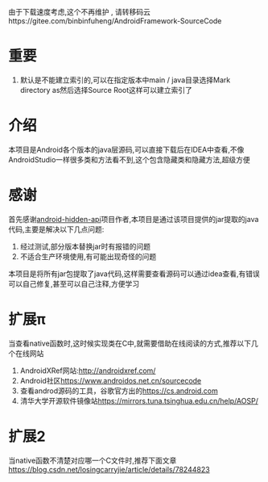 
由于下载速度考虑,这个不再维护 , 请转移码云https://gitee.com/binbinfuheng/AndroidFramework-SourceCode

# 重要
1. 默认是不能建立索引的,可以在指定版本中main / java目录选择Mark directory as然后选择Source Root这样可以建立索引了

# 介绍
本项目是Android各个版本的java层源码,可以直接下载后在IDEA中查看,不像AndroidStudio一样很多类和方法看不到,这个包含隐藏类和隐藏方法,超级方便


# 感谢
首先感谢[android-hidden-api](https://github.com/anggrayudi/android-hidden-api)项目作者,本项目是通过该项目提供的jar提取的java代码,主要是解决以下几点问题:

1. 经过测试,部分版本替换jar时有报错的问题
2. 不适合生产环境使用,有可能出现奇怪的问题

本项目是将所有jar包提取了java代码,这样需要查看源码可以通过idea查看,有错误可以自己修复,甚至可以自己注释,方便学习

# 扩展π
当查看native函数时,这时候实现类在C中,就需要借助在线阅读的方式,推荐以下几个在线网站
1. AndroidXRef网站:<http://androidxref.com/>
2. Android社区<https://www.androidos.net.cn/sourcecode>
3. 查看androd源码的工具，谷歌官方出的<https://cs.android.com>
4. 清华大学开源软件镜像站<https://mirrors.tuna.tsinghua.edu.cn/help/AOSP/>

# 扩展2
当native函数不清楚对应哪一个C文件时,推荐下面文章
<https://blog.csdn.net/losingcarryjie/article/details/78244823>
